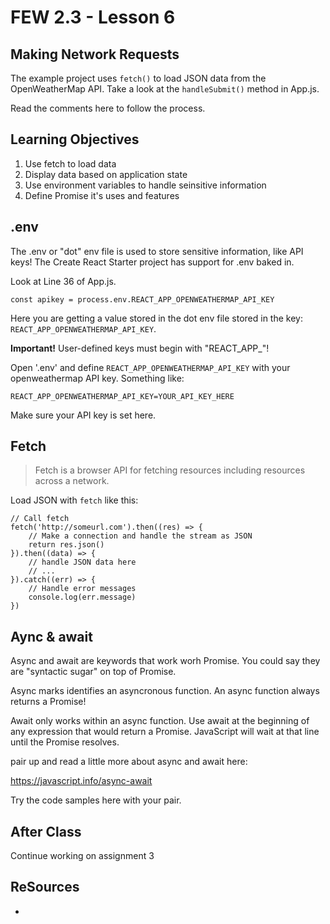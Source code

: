 # FEW 2.3 - Lesson 6

## Making Network Requests

The example project uses `fetch()` to load JSON data from the OpenWeatherMap API. Take a look at the `handleSubmit()` method in App.js.

Read the comments here to follow the process. 

## Learning Objectives

1. Use fetch to load data
1. Display data based on application state
1. Use environment variables to handle seinsitive information
1. Define Promise it's uses and features 

## .env

The .env or "dot" env file is used to store sensitive information, like API keys! The Create React Starter project has support for .env baked in. 

Look at Line 36 of App.js. 

`const apikey = process.env.REACT_APP_OPENWEATHERMAP_API_KEY`

Here you are getting a value stored in the dot env file stored in the key: `REACT_APP_OPENWEATHERMAP_API_KEY`. 

**Important!** User-defined keys must begin with "REACT_APP_"! 

Open '.env' and define `REACT_APP_OPENWEATHERMAP_API_KEY` with your openweathermap API key. Something like: 

`REACT_APP_OPENWEATHERMAP_API_KEY=YOUR_API_KEY_HERE`

Make sure your API key is set here. 

## Fetch

> Fetch is a browser API for fetching resources including resources across a network. 

Load JSON with `fetch` like this: 

```JS
// Call fetch
fetch('http://someurl.com').then((res) => {
    // Make a connection and handle the stream as JSON
    return res.json()
}).then((data) => {
    // handle JSON data here
    // ...
}).catch((err) => {
    // Handle error messages 
    console.log(err.message)
})
```

## Aync & await

Async and await are keywords that work worh Promise. You could say they are "syntactic sugar" on top of Promise.

Async marks identifies an asyncronous function. An async function always returns a Promise! 

Await only works within an async function. Use await at the beginning of any expression that would return a Promise. JavaScript will wait at that line until the Promise resolves. 

pair up and read a little more about async and await here: 

https://javascript.info/async-await

Try the code samples here with your pair. 

## After Class 

Continue working on assignment 3

## ReSources 

- 